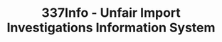---
layout: default
bigquery: https://console.cloud.google.com/bigquery?p=patents-public-data&d=usitc_investigations&page=dataset&project=sheets-management-319211
citation: US International Trade Commission 337Info Unfair Import Investigations Information
  System
contributors: US International Trade Comission
cost: None
description: US International Trade Commission 337Info Unfair Import Investigations
  Information System contains data on investigations done under Section 337. Section
  337 declares the infringement of certain statutory intellectual property rights
  and other forms of unfair competition in import trade to be unlawful practices.
  Most Section 337 investigations involve allegations of patent or registered trademark
  infringement.
documentation: FAQ and tutorial available on the site
last_edit: Mon, 04 Apr 2022 19:10:40 GMT
location: https://pubapps2.usitc.gov/337external/
maintained_by: US International Trade Comission
schema_fields: '[''markmanHearing'', ''actualStartDateEvidHear'', ''gcAttorney'',
  ''finalIdOnViolationIssue'', ''dateComplaintFiled'', ''cafcAppeals'', ''copyrightNumbers'',
  ''finalDetViolation'', ''scheduledEndDateEvidHear'', ''publication_number'', ''complainant'',
  ''respondent'', ''ouiiAttorney'', ''finalIdOnViolationDue'', ''teoReliefGranted'',
  ''issueDateOtherNonFinal'', ''aljAssigned'', ''investigationTermDate'', ''finalDetNoViolation'',
  ''htsNumbers'', ''invUnfairAct'', ''dateCreated'', ''docketNo'', ''teoIdDueDate'',
  ''lastUpdated'', ''dateOfPublicationFrNotice'', ''actualEndDateEvidHear'', ''internalRemand'',
  ''reportingRequirements'', ''title'', ''scheduledStartDateEvidHear'', ''targetDate'',
  ''teoProceedingInvolved'', ''startDateMarkmanHearing'', ''patentNumber'', ''patentNumbers'',
  ''currentStatus'', ''endDateMarkmanHearing'', ''currentActiveALJ'', ''investigationType'',
  ''ouiiParticipation'', ''investigationNo'', ''id'', ''teoIdIssueDate'', ''trademarkNumbers'']'
shortname: unfair_import_investigations
tags:
- import
- legal
- trade
timeframe: 2008-2021 (prior to 2008 downloadable as a JSON file)
title: 337Info - Unfair Import Investigations Information System
uuid: 2721f5ec-e599-4890-9265-9706719fc71e
---